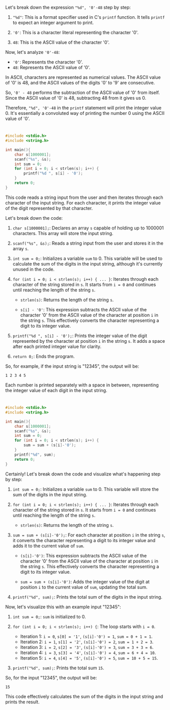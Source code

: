 Let's break down the expression `"%d", '0'-48` step by step:

1. `"%d"`: This is a format specifier used in C's `printf` function. It tells `printf` to expect an integer argument to print.

2. `'0'`: This is a character literal representing the character '0'.

3. `48`: This is the ASCII value of the character '0'.

Now, let's analyze `'0'-48`:

- `'0'`: Represents the character '0'.
- `48`: Represents the ASCII value of '0'.

In ASCII, characters are represented as numerical values. The ASCII value of '0' is 48, and the ASCII values of the digits '0' to '9' are consecutive.

So, `'0' - 48` performs the subtraction of the ASCII value of '0' from itself. Since the ASCII value of '0' is 48, subtracting 48 from it gives us 0.

Therefore, `"%d", '0'-48` in the `printf` statement will print the integer value 0. It's essentially a convoluted way of printing the number 0 using the ASCII value of '0'.

#

```c
#include <stdio.h>
#include <string.h>

int main(){
    char s[1000001];
    scanf("%s", &s);
    int sum = 0;
    for (int i = 0; i < strlen(s); i++) {
        printf("%d ", s[i] - '0');
    }
    return 0;
}
```

This code reads a string input from the user and then iterates through each character of the input string. For each character, it prints the integer value of the digit represented by that character.

Let's break down the code:

1. `char s[1000001];`: Declares an array `s` capable of holding up to 1000001 characters. This array will store the input string.

2. `scanf("%s", &s);`: Reads a string input from the user and stores it in the array `s`.

3. `int sum = 0;`: Initializes a variable `sum` to 0. This variable will be used to calculate the sum of the digits in the input string, although it's currently unused in the code.

4. `for (int i = 0; i < strlen(s); i++) { ... }`: Iterates through each character of the string stored in `s`. It starts from `i = 0` and continues until reaching the length of the string `s`.

   - `strlen(s)`: Returns the length of the string `s`.

   - `s[i] - '0'`: This expression subtracts the ASCII value of the character '0' from the ASCII value of the character at position `i` in the string `s`. This effectively converts the character representing a digit to its integer value.

5. `printf("%d ", s[i] - '0');`: Prints the integer value of the digit represented by the character at position `i` in the string `s`. It adds a space after each printed integer value for clarity.

6. `return 0;`: Ends the program.

So, for example, if the input string is "12345", the output will be:

```
1 2 3 4 5
```

Each number is printed separately with a space in between, representing the integer value of each digit in the input string.

#

```c
#include <stdio.h>
#include <string.h>

int main(){
    char s[1000001];
    scanf("%s", &s);
    int sum = 0;
    for (int i = 0; i < strlen(s); i++) {
        sum = sum + (s[i]-'0');
    }
    printf("%d", sum);
    return 0;
}

```

Certainly! Let's break down the code and visualize what's happening step by step:

1. `int sum = 0;`: Initializes a variable `sum` to 0. This variable will store the sum of the digits in the input string.

2. `for (int i = 0; i < strlen(s); i++) { ... }`: Iterates through each character of the string stored in `s`. It starts from `i = 0` and continues until reaching the length of the string `s`.

   - `strlen(s)`: Returns the length of the string `s`.

3. `sum = sum + (s[i]-'0');`: For each character at position `i` in the string `s`, it converts the character representing a digit to its integer value and adds it to the current value of `sum`.

   - `(s[i]-'0')`: This expression subtracts the ASCII value of the character '0' from the ASCII value of the character at position `i` in the string `s`. This effectively converts the character representing a digit to its integer value.

   - `sum = sum + (s[i]-'0')`: Adds the integer value of the digit at position `i` to the current value of `sum`, updating the total sum.

4. `printf("%d", sum);`: Prints the total sum of the digits in the input string.

Now, let's visualize this with an example input "12345":

1. `int sum = 0;`: `sum` is initialized to 0.

2. `for (int i = 0; i < strlen(s); i++) {`: The loop starts with `i = 0`.

   - Iteration 1: `i = 0`, `s[0] = '1'`, `(s[i]-'0') = 1`, `sum = 0 + 1 = 1`.
   - Iteration 2: `i = 1`, `s[1] = '2'`, `(s[i]-'0') = 2`, `sum = 1 + 2 = 3`.
   - Iteration 3: `i = 2`, `s[2] = '3'`, `(s[i]-'0') = 3`, `sum = 3 + 3 = 6`.
   - Iteration 4: `i = 3`, `s[3] = '4'`, `(s[i]-'0') = 4`, `sum = 6 + 4 = 10`.
   - Iteration 5: `i = 4`, `s[4] = '5'`, `(s[i]-'0') = 5`, `sum = 10 + 5 = 15`.

3. `printf("%d", sum);`: Prints the total sum `15`.

So, for the input "12345", the output will be:

```
15
```

This code effectively calculates the sum of the digits in the input string and prints the result.
